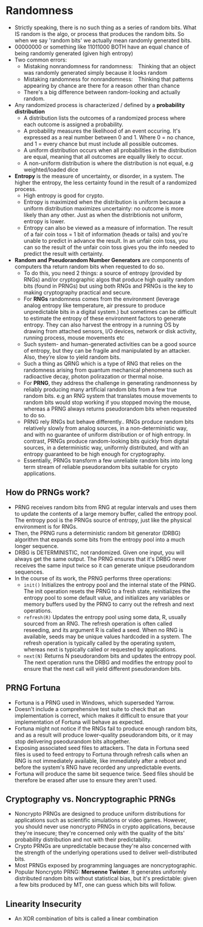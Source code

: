 # Randomness
- Strictly speaking, there is no such thing as a series of random bits. What IS random is the algo, or process that produces the random bits. So when we say 'random bits' we actually mean randomly generated bits.
- 00000000 or something like 11011000 BOTH have an equal chance of being randomly generated (given high entropy)
- Two common errors:
  - Mistaking nonrandomness for randomness: Thinking that an object was randomly generated simply because it looks random
  - Mistaking randomness for nonrandomness: Thinking that patterns appearing by chance are there for a reason other than chance
  - There's a big difference between random-looking and actually random.
- Any randomized process is characterized / defined by a **probability distribution**
  - A distribution lists the outcomes of a randomized process where each outcome is assigned a probability.
  - A probability measures the likelihood of an event occuring. It's expressed as a real number between 0 and 1. Where 0 = no chance, and 1 = every chance but must include all possible outcomes.
  - A uniform distribution occurs when all probabilities in the distribution are equal, meaning that all outcomes are equally likely to occur.
  - A non-uniform distribution is where the distribution is not equal, e.g weighted/loaded dice
- **Entropy** is the measure of uncertainty, or disorder, in a system. The higher the entropy, the less certainty found in the result of a randomized process.
  - High entropy is good for crypto.
  - Entropy is maximized when the distribution is uniform because a uniform distribution maximizes uncertainty: no outcome is more likely than any other. Just as when the distribtionis not uniform, entropy is lower.
  - Entropy can also be viewed as a measure of information. The result of a fair coin toss = 1 bit of information (heads or tails) and you're unable to predict in advance the result. In an unfair coin toss, you can so the result of the unfair coin toss gives you the info needed to predict the result with certainty.
- **Random and Pseudorandom Number Generators** are components of computers tha return random bits when requested to do so.
  - To do this, you need 2 things: a source of entropy (provided by RNGs) and/or cryptographic algos that produce high quality random bits (found in PRNGs) but using both RNGs and PRNGs is the key to making cryptography practical and secure.
  - For **RNGs** randomness comes from the environment (leverage analog entropy like temperature, air pressure to produce unpredictable bits in a digital system.) but sometimes can be difficult to estimate the entropy of these environment factors to generate entropy. They can also harvest the entropy in a running OS by drawing from attached sensors, I/O devices, network or disk activity, running process, mouse movements etc
  - Such system- and human-generated activities can be a good source of entropy, but they can be fragile and manipulated by an attacker. Also, they’re slow to yield random bits.
  - Such a thing as QRNG which is a type of RNG that relies on the randomness arising from quantum mechanical phenomena such as radioactive decay, photon polirazation or thermal noise.
  - For **PRNG**, they address the challenge in generating randmonness by reliably producing many artificial random bits from a few true random bits. e.g an RNG system that translates mouse movements to random bits would stop working if you stopped moving the mouse, whereas a PRNG always returns pseudorandom bits when requested to do so.
  - PRNG rely RNGs but behave differently.. RNGs produce random bits relatively slowly from analog sources, in a non-deterministic way, and with no guarantee of uniform distribution or of high entropy. In contrast, PRNGs produce random-looking bits quickly from digital sources, in a deterministic way, uniformly distributed, and with an entropy guaranteed to be high enough for cryptography.
  - Essentially, PRNGs transform a few unreliable random bits into long term stream of reliable pseudorandom bits suitable for crypto applications.
 
## How do PRNGs work?
- PRNG receives random bits from RNG at regular intervals and uses them to update the contents of a large memory buffer, called the entropy pool. The entropy pool is the PRNGs source of entropy, just like the physical environment is for RNGs.
- Then, the PRNG runs a deterministic random bit generator (DRBG) algorithm that expands some bits from the entropy pool into a much longer sequence.
- DRBG is DETERMINISTIC, not randomized. Given one input, you will always get the same output. The PRNG ensures that it's DRBG never receives the same input twice so it can generate unique pseudorandom sequences.
- In the course of its work, the PRNG performs three operations:
  - `init()` Initializes the entropy pool and the internal state of the PRNG. The init operation resets the PRNG to a fresh state, reinitializes the entropy pool to some default value, and initializes any variables or memory buffers used by the PRNG to carry out the refresh and next operations. 
  - `refresh(R)` Updates the entropy pool using some data, R, usually sourced from an RNG. The refresh operation is often called reseeding, and its argument R is called a seed. When no RNG is available, seeds may be unique values hardcoded in a system. The refresh operation is typically called by the operating system, whereas next is typically called or
requested by applications.
  - `next(N)` Returns N pseudorandom bits and updates the entropy pool. The next operation runs the DRBG and modifies the entropy pool to ensure that the next call will yield different pseudorandom bits.

## PRNG Fortuna
- Fortuna is a PRNG used in Windows, which superseded Yarrow.
- Doesn't include a comprehensive test suite to check that an implementation is correct, which makes it difficult to ensure that your implementation of Fortuna will behave as expected.
- Fortuna might not notice if the RNGs fail to produce enough random bits, and as a result will produce lower-quality pseudorandom bits, or it may stop delivering pseodurandom bits altogether.
- Exposing associated seed files to attackers. The data in Fortuna seed files is used to feed entropy to Fortuna through refresh calls when an RNG is not immediately available, like immediately after a reboot and before the system's RNG have recorded any unpredictable events.
- Fortuna will produce the same bit sequence twice. Seed files should be therefore be erased after use to ensure they aren't used.

## Cryptography vs. Noncryptographic PRNGs
- Noncrypto PRNGs are designed to produce uniform distributions for applications such as scientific simulations or video games. However, you should never use noncrypto PRNGs in crypto applications, because they're insecure; they're concerned only with the quality of the bits' probability distribution and not with their predictability.
- Crypto PRNGs are unpredictable because they're also concerned with the strength of the underlying operations used to deliver well-distributed bits.
- Most PRNGs exposed by programming languages are noncryptographic.
- Popular Noncrypto PRNG: **Mersenne Twister**. It generates uniformly distributed random bits without statistical bias, but it's predictable: given a few bits produced by MT, one can guess which bits will follow.

## Linearity Insecurity
- An XOR combination of bits is called a linear combination
